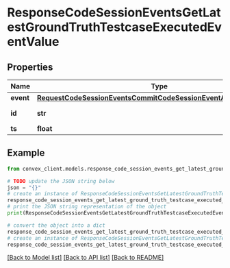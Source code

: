 # ResponseCodeSessionEventsGetLatestGroundTruthTestcaseExecutedEventValue


## Properties

Name | Type | Description | Notes
------------ | ------------- | ------------- | -------------
**event** | [**RequestCodeSessionEventsCommitCodeSessionEventArgsEventOneOf7**](RequestCodeSessionEventsCommitCodeSessionEventArgsEventOneOf7.md) |  | 
**id** | **str** | ID from table \&quot;codeSessionEvents\&quot; | 
**ts** | **float** |  | 

## Example

```python
from convex_client.models.response_code_session_events_get_latest_ground_truth_testcase_executed_event_value import ResponseCodeSessionEventsGetLatestGroundTruthTestcaseExecutedEventValue

# TODO update the JSON string below
json = "{}"
# create an instance of ResponseCodeSessionEventsGetLatestGroundTruthTestcaseExecutedEventValue from a JSON string
response_code_session_events_get_latest_ground_truth_testcase_executed_event_value_instance = ResponseCodeSessionEventsGetLatestGroundTruthTestcaseExecutedEventValue.from_json(json)
# print the JSON string representation of the object
print(ResponseCodeSessionEventsGetLatestGroundTruthTestcaseExecutedEventValue.to_json())

# convert the object into a dict
response_code_session_events_get_latest_ground_truth_testcase_executed_event_value_dict = response_code_session_events_get_latest_ground_truth_testcase_executed_event_value_instance.to_dict()
# create an instance of ResponseCodeSessionEventsGetLatestGroundTruthTestcaseExecutedEventValue from a dict
response_code_session_events_get_latest_ground_truth_testcase_executed_event_value_from_dict = ResponseCodeSessionEventsGetLatestGroundTruthTestcaseExecutedEventValue.from_dict(response_code_session_events_get_latest_ground_truth_testcase_executed_event_value_dict)
```
[[Back to Model list]](../README.md#documentation-for-models) [[Back to API list]](../README.md#documentation-for-api-endpoints) [[Back to README]](../README.md)


